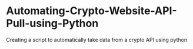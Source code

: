 # Automating-Crypto-Website-API-Pull-using-Python
Creating a script to automatically take data from a crypto API using python 
